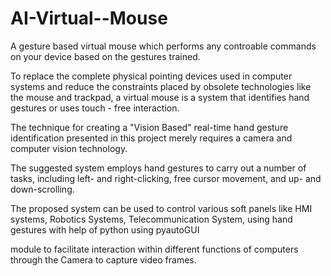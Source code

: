 # AI-Virtual--Mouse
A gesture based virtual mouse which performs any controable commands on your device based on the gestures trained.

To replace the complete physical pointing devices used in computer systems and reduce the constraints placed by obsolete technologies like the mouse and trackpad, a virtual mouse is a system that identifies hand gestures or uses touch - free interaction.

The technique for creating a "Vision Based" real-time hand gesture identification presented in this project merely requires a camera and computer vision technology.

The suggested system employs hand gestures to carry out a number of tasks, including left- and right-clicking, free cursor movement, and up- and down-scrolling.

The proposed system can be used to control various soft panels like HMI systems, Robotics Systems, Telecommunication System, using hand gestures with help of python using pyautoGUI

module to facilitate interaction within different functions of computers through the Camera to capture video frames.
